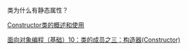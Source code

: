 类为什么有静态属性？





 [Constructor类的概述和使用](http://t.csdnimg.cn/XBYJ6)





[面向对象编程（基础）10：类的成员之三：构造器(Constructor)](http://t.csdnimg.cn/H35wy)





